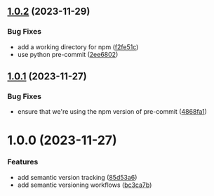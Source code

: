 ## [1.0.2](https://github.com/lpm0073/lawrencemcdaniel.com/compare/v1.0.1...v1.0.2) (2023-11-29)

### Bug Fixes

- add a working directory for npm ([f2fe51c](https://github.com/lpm0073/lawrencemcdaniel.com/commit/f2fe51c20f654e285936ff72b1f384888b6c228a))
- use python pre-commit ([2ee6802](https://github.com/lpm0073/lawrencemcdaniel.com/commit/2ee68021b9795060c61335895369fe7e20401e34))

## [1.0.1](https://github.com/lpm0073/lawrencemcdaniel.com/compare/v1.0.0...v1.0.1) (2023-11-27)

### Bug Fixes

- ensure that we're using the npm version of pre-commit ([4868fa1](https://github.com/lpm0073/lawrencemcdaniel.com/commit/4868fa1c1ef5bba1f031a16053d17e1fb61cf8f4))

# 1.0.0 (2023-11-27)

### Features

- add semantic version tracking ([85d53a6](https://github.com/lpm0073/lawrencemcdaniel.com/commit/85d53a6b185c32d8ccbf5f6310e75180d55ac54c))
- add semantic versioning workflows ([bc3ca7b](https://github.com/lpm0073/lawrencemcdaniel.com/commit/bc3ca7be5fafa7e97eff6a558b1d19b75b069e10))
